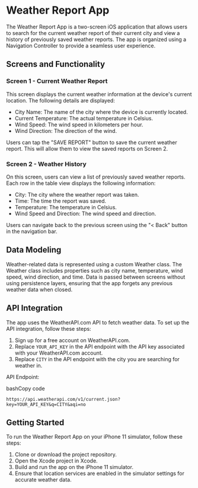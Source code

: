 Weather Report App
==================

The Weather Report App is a two-screen iOS application that allows users to search for the current weather report of their current city and view a history of previously saved weather reports. The app is organized using a Navigation Controller to provide a seamless user experience.

Screens and Functionality
-------------------------

### Screen 1 - Current Weather Report

This screen displays the current weather information at the device's current location. The following details are displayed:

-   City Name: The name of the city where the device is currently located.
-   Current Temperature: The actual temperature in Celsius.
-   Wind Speed: The wind speed in kilometers per hour.
-   Wind Direction: The direction of the wind.

Users can tap the "SAVE REPORT" button to save the current weather report. This will allow them to view the saved reports on Screen 2.

### Screen 2 - Weather History

On this screen, users can view a list of previously saved weather reports. Each row in the table view displays the following information:

-   City: The city where the weather report was taken.
-   Time: The time the report was saved.
-   Temperature: The temperature in Celsius.
-   Wind Speed and Direction: The wind speed and direction.

Users can navigate back to the previous screen using the "< Back" button in the navigation bar.

Data Modeling
-------------

Weather-related data is represented using a custom Weather class. The Weather class includes properties such as city name, temperature, wind speed, wind direction, and time. Data is passed between screens without using persistence layers, ensuring that the app forgets any previous weather data when closed.

API Integration
---------------

The app uses the WeatherAPI.com API to fetch weather data. To set up the API integration, follow these steps:

1.  Sign up for a free account on WeatherAPI.com.
2.  Replace `YOUR_API_KEY` in the API endpoint with the API key associated with your WeatherAPI.com account.
3.  Replace `CITY` in the API endpoint with the city you are searching for weather in.

API Endpoint:

bashCopy code

```https://api.weatherapi.com/v1/current.json?key=YOUR_API_KEY&q=CITY&aqi=no```

Getting Started
---------------

To run the Weather Report App on your iPhone 11 simulator, follow these steps:

1.  Clone or download the project repository.
2.  Open the Xcode project in Xcode.
3.  Build and run the app on the iPhone 11 simulator.
4.  Ensure that location services are enabled in the simulator settings for accurate weather data.
